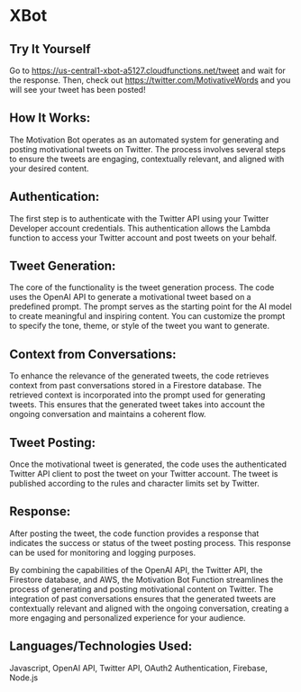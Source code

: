 # XBot
## Try It Yourself
Go to https://us-central1-xbot-a5127.cloudfunctions.net/tweet and wait for the response. Then, check out https://twitter.com/MotivativeWords and you will see your tweet has been posted!

## How It Works:
The Motivation Bot operates as an automated system for generating and posting motivational tweets on Twitter. The process involves several steps to ensure the tweets are engaging, contextually relevant, and aligned with your desired content.

## Authentication:
The first step is to authenticate with the Twitter API using your Twitter Developer account credentials. This authentication allows the Lambda function to access your Twitter account and post tweets on your behalf.

## Tweet Generation:
The core of the functionality is the tweet generation process. The code uses the OpenAI API to generate a motivational tweet based on a predefined prompt. The prompt serves as the starting point for the AI model to create meaningful and inspiring content. You can customize the prompt to specify the tone, theme, or style of the tweet you want to generate.

## Context from Conversations:
To enhance the relevance of the generated tweets, the code retrieves context from past conversations stored in a Firestore database. The retrieved context is incorporated into the prompt used for generating tweets. This ensures that the generated tweet takes into account the ongoing conversation and maintains a coherent flow.

## Tweet Posting:
Once the motivational tweet is generated, the code uses the authenticated Twitter API client to post the tweet on your Twitter account. The tweet is published according to the rules and character limits set by Twitter.

## Response:
After posting the tweet, the code function provides a response that indicates the success or status of the tweet posting process. This response can be used for monitoring and logging purposes.

By combining the capabilities of the OpenAI API, the Twitter API, the Firestore database, and AWS, the Motivation Bot Function streamlines the process of generating and posting motivational content on Twitter. The integration of past conversations ensures that the generated tweets are contextually relevant and aligned with the ongoing conversation, creating a more engaging and personalized experience for your audience.

## Languages/Technologies Used:
Javascript, OpenAI API, Twitter API, OAuth2 Authentication, Firebase, Node.js
